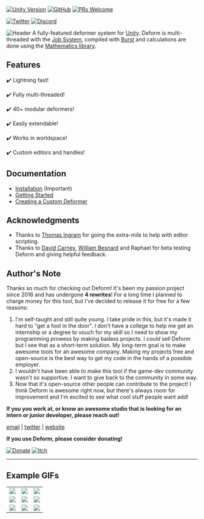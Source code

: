 [![Unity Version](https://img.shields.io/badge/unity-2018.3%2B-blue.svg)](https://unity3d.com/get-unity/download)
[![GitHub](https://img.shields.io/github/license/keenanwoodall/Deform.svg)](https://github.com/keenanwoodall/Deform/blob/master/LICENSE.md)
[![PRs Welcome](https://img.shields.io/badge/PRs-welcome-blue.svg)](https://github.com/keenanwoodall/Deform/compare)

[![Twitter](https://img.shields.io/twitter/follow/keenanwoodall.svg?label=Follow&style=social)](https://twitter.com/intent/follow?screen_name=keenanwoodall)
[![Discord](https://img.shields.io/discord/503808487520993280.svg?logo=Discord&style=social)](https://discord.gg/NnX5cpr)

![Header](https://imgur.com/NpPsjQj.png)
A fully-featured deformer system for [Unity](https://unity3d.com/). Deform is multi-threaded with the [Job System](https://unity3d.com/learn/tutorials/topics/scripting/implementing-job-system), compiled with [Burst](https://unity3d.com/learn/tutorials/topics/scripting/using-burst-compiler) and calculations are done using the [Mathematics library](https://github.com/Unity-Technologies/Unity.Mathematics/blob/master/readme.md).

## Features
✔️ Lightning fast!

✔️ Fully multi-threaded!

✔️ 40+ modular deformers!

✔️ Easily extendable!

✔️ Works in worldspace!

✔️ Custom editors and handles!


## Documentation
* [Installation](Documentation/Installation.md) (Important)
* [Getting Started](Documentation/GettingStarted.md)
* [Creating a Custom Deformer](Documentation/CustomDeformer.md)

## Acknowledgments
* Thanks to [Thomas Ingram](https://twitter.com/vertexxyz) for going the extra-mile to help with editor scripting.
* Thanks to [David Carney](https://twitter.com/thedavidcarney), [William Besnard](https://twitter.com/BillSansky) and Raphael for beta testing Deform and giving helpful feedback.

## Author's Note
Thanks so much for checking out Deform! It's been my passion project since 2016 and has undergone **4 rewrites**! For a long time I planned to charge money for this tool, but I've decided to release it for free for a few reasons:

1. I'm self-taught and still quite young. I take pride in this, but it's made it hard to "get a foot in the door". I don't have a college to help me get an internship or a degree to vouch for my skill so I need to show my programming prowess by making badass projects. I *could* sell Deform but I see that as a short-term solution. My long-term goal is to make awesome tools for an awesome company. Making my projects free and open-source is the best way to get my code in the hands of a possible employer.
2. I wouldn't have been able to make this tool if the game-dev community wasn't so supportive. I want to give back to the community in some way.
3. Now that it's open-source other people can contribute to the project! I think Deform is awesome right now, but there's always room for improvement and I'm excited to see what cool stuff people want add!

**If you you work at, or know an awesome studio that is looking for an intern or junior developer, please reach out!**

[email](mailto:keenanwoodall@gmail.com) | [twitter](https://twitter.com/keenanwoodall) | [website](http://keenanwoodall.com)

**If you use Deform, please consider donating!**

[![Donate](https://img.shields.io/badge/Donate-PayPal-green.svg)](https://paypal.me/KeenanWoodall)
[![Itch](https://img.shields.io/badge/Buy-Itch.io-green.svg)](https://keenanwoodall.itch.io/deform)

---

## Example GIFs
<table>
  <tr>
    <td><img src="https://i.imgur.com/h3ZcNEC.gif"></td>
    <td><img src="https://i.imgur.com/LAzo6kT.gif"></td>
    <td><img src="https://i.imgur.com/CgxWUod.gif"></td>
  </tr>
  <tr>
    <td><img src="https://i.imgur.com/7BSjdJF.gif"></td>
    <td><img src="https://i.imgur.com/uFzvAlF.gif"></td>
    <td><img src="https://i.imgur.com/UoDy1ZC.gif"></td>
  </tr>
  <tr>
    <td><img src="https://i.imgur.com/h2D0KDV.gif"></td>
    <td><img src="https://i.imgur.com/Il2oGLH.gif"></td>
    <td><img src="https://i.imgur.com/PQrbXrY.gif"></td>
  </tr>
</table>
